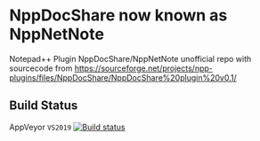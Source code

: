 # NppDocShare now known as NppNetNote
Notepad++ Plugin NppDocShare/NppNetNote
unofficial repo with sourcecode from https://sourceforge.net/projects/npp-plugins/files/NppDocShare/NppDocShare%20plugin%20v0.1/


Build Status
------------

AppVeyor `VS2019`  [![Build status](https://ci.appveyor.com/api/projects/status/hl3cd4t18pabsmq8?svg=true)](https://ci.appveyor.com/project/chcg/nppdocshare)


